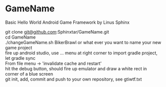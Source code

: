 # GameName
Basic Hello World Android Game Framework by Linus Sphinx

git clone git@github.com:Sphinxtar/GameName.git<br/>
cd GameName<br/>
./changeGameName.sh BikerBrawl or what ever you want to name your new game project<br/>
fire up android studio, use ... menu at right corner to import gradle project, let gradle sync<br/>
From file menu -> 'invalidate cache and restart'<br/>
hit the debug button, should fire up emulator and draw a white rect in corner of a blue screen<br/>
git init, add, commit and push to your own repository, see gtiwtf.txt<br/>
